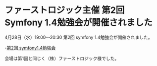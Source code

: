ファーストロジック主催 第2回 Symfony 1.4勉強会が開催されました
==============================================================


4月28日（水）19:00～20:30 第2回 symfony 1.4勉強会が開催されました。

-[第2回 symfony1.4勉強会](http://events.php.gr.jp/events/show/94)

会場は第1回と同じく（株）ファーストロジック様でした。


